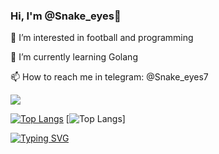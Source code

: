 ### Hi, I'm @Snake_eyes👋

👀 I’m interested in football and programming

🌱 I’m currently learning Golang

📫 How to reach me in telegram: @Snake_eyes7

![](https://komarev.com/ghpvc/?username=Snake1-1eyes)

[![Top Langs](https://github-readme-stats.vercel.app/api/top-langs/?username=Snake1-1eyes&layout=donut)](https://github.com/Snake1-1eyes/github-readme-stats)
[![Top Langs](https://github-readme-stats.vercel.app/api/top-langs/?username=Snake1-1eyes&layout=compact&exclude_repo=BMSTU2)]


[![Typing SVG](https://readme-typing-svg.herokuapp.com?font=Fira+Code&weight=300&size=14&pause=1000&background=000000&center=true&vCenter=true&random=false&width=300&height=30&lines=%D0%9D%D0%B8%D1%87%D1%82%D0%BE+%D0%BD%D0%B5+%D0%B8%D1%81%D1%82%D0%B8%D0%BD%D0%BD%D0%BE%2C+%D0%B2%D1%81%D1%91+%D0%B4%D0%BE%D0%B7%D0%B2%D0%BE%D0%BB%D0%B5%D0%BD%D0%BE)](https://git.io/typing-svg)

<!--
**Snake1-1eyes/Snake1-1eyes** is a ✨ _special_ ✨ repository because its `README.md` (this file) appears on your GitHub profile.

Here are some ideas to get you started:

- 🔭 I’m currently working on ...
- 🌱 I’m currently learning ...
- 👯 I’m looking to collaborate on ...
- 🤔 I’m looking for help with ...
- 💬 Ask me about ...
- 📫 How to reach me: ...
- 😄 Pronouns: ...
- ⚡ Fun fact: ...
-->
